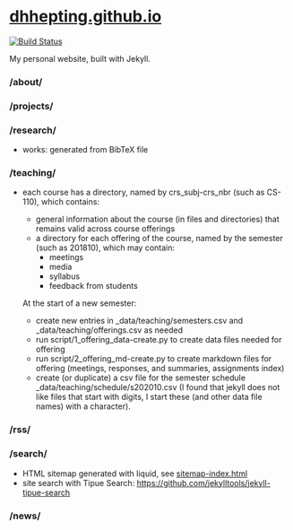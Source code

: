 # [dhhepting.github.io](https://dhhepting.github.io)

[![Build Status](https://travis-ci.org/dhhepting/dhhepting.github.io.svg?branch=master)](https://travis-ci.org/dhhepting/dhhepting.github.io)

My personal website, built with Jekyll.

### /about/

### /projects/

### /research/

* works: generated from BibTeX file

### /teaching/
* each course has a directory, named by crs_subj-crs_nbr (such as CS-110), which contains:
    * general information about the course (in files and directories) that remains valid across course offerings
    * a directory for each offering of the course, named by the semester (such as 201810), which may contain:
        * meetings
        * media
        * syllabus
        * feedback from students

   At the start of a new semester:
   * create new entries in _data/teaching/semesters.csv and _data/teaching/offerings.csv as needed
   * run script/1_offering_data-create.py to create data files needed for offering
   * run script/2_offering_md-create.py to create markdown files for offering (meetings, responses, and summaries, assignments index)
   * create (or duplicate) a csv file for the semester schedule _data/teaching/schedule/s202010.csv (I found that jekyll does not like files that start with digits, I start these (and other data file names) with a character).

### /rss/

### /search/
* HTML sitemap generated with liquid, see [sitemap-index.html](https://github.com/dhhepting/dhhepting.github.io/blob/master/_includes/sitemap-index.html)
* site search with Tipue Search: https://github.com/jekylltools/jekyll-tipue-search

### /news/
